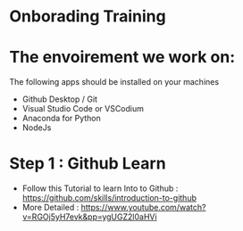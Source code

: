 # Onborading Training

# The envoirement we work on:
The following apps should be installed on your machines
- Github Desktop / Git
- Visual Studio Code or VSCodium
- Anaconda for Python
- NodeJs

# Step 1 :  Github Learn 
  - Follow this Tutorial to learn Into to Github : https://github.com/skills/introduction-to-github
  - More Detailed : https://www.youtube.com/watch?v=RGOj5yH7evk&pp=ygUGZ2l0aHVi
